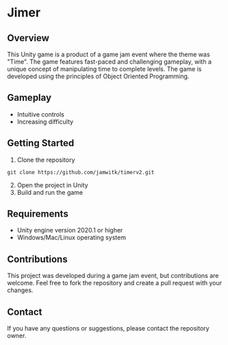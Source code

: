 # Jimer

## Overview

This Unity game is a product of a game jam event where the theme was "Time". The game features fast-paced and challenging gameplay, with a unique concept of manipulating time to complete levels. The game is developed using the principles of Object Oriented Programming.

## Gameplay
- Intuitive controls
- Increasing difficulty

## Getting Started

1. Clone the repository
```
git clone https://github.com/jamwitk/timerv2.git
```
2. Open the project in Unity
3. Build and run the game

## Requirements
- Unity engine version 2020.1 or higher
- Windows/Mac/Linux operating system

## Contributions

This project was developed during a game jam event, but contributions are welcome. Feel free to fork the repository and create a pull request with your changes.

## Contact

If you have any questions or suggestions, please contact the repository owner.
